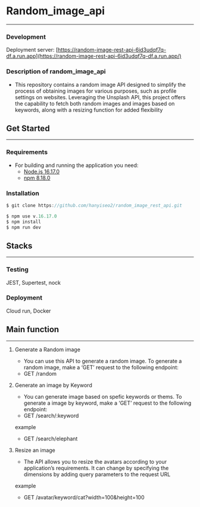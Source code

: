 # Random_image_api

---

### Development

Deployment server: [https://random-image-rest-api-6id3udqf7q-df.a.run.app](https://random-image-rest-api-6id3udqf7q-df.a.run.app/)

### Description of random_image_api

- This repository contains a random image API designed to simplify the process of obtaining images for various purposes, such as profile settings on websites. Leveraging the Unsplash API, this project offers the capability to fetch both random images and images based on keywords, along with a resizing function for added flexibility

## Get Started

---

### Requirements

- For building and running the application you need:
    - [Node.js 16.17.0](https://nodejs.org/en/blog/release/v16.17.0)
    - [npm 8.18.0](https://www.npmjs.com/package/npm/v/8.18.0)

### Installation

```jsx
$ git clone https://github.com/hanyiseo2/random_image_rest_api.git

$ npm use v.16.17.0
$ npm install
$ npm run dev
```

## Stacks

---

### Testing

JEST, Supertest, nock

### Deployment

Cloud run, Docker

## Main function

---

1. Generate a Random image
    - You can use this API to generate a random image. To generate a random image, make a ‘GET’ request to the following endpoint:
    - GET /random
2. Generate an image by Keyword
    - You can generate image based on spefic keywords or thems. To generate a image by keyword, make a ‘GET’ request to the following endpoint:
    - GET /search/:keyword
    
    example
    
    - GET /search/elephant
3. Resize an image
    - The API allows you to resize the avatars according to your application’s requirements. It can change by specifying the dimensions by adding query parameters to the request URL
    
    example
    
    - GET /avatar/keyword/cat?width=100&height=100
